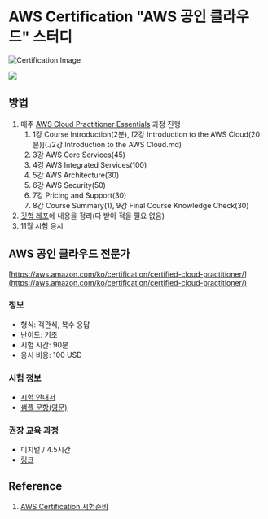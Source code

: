 # AWS Certification "AWS 공인 클라우드" 스터디

![Certification Image](https://d1.awsstatic.com/Train%20&%20Cert/Certification%20Page%20Images/AWS-Certification-Current-Roadmap-May2019.36b629c3b9be6da400a13e6cf1a4f9f4ef680f70.png)

![](https://d1.awsstatic.com/Train%20&%20Cert/Learning%20Paths/path_cloud-practitioner.f6af19450cdb7da0f040c48e2804592b2d959c9b.png)

## 방법

1. 매주 [AWS Cloud Practitioner Essentials](https://www.aws.training/Details/Curriculum?id=27076) 과정 진행
    1. 1강 Course Introduction(2분), [2강 Introduction to the AWS Cloud(20분)](./2강 Introduction to the AWS Cloud.md)
    2. 3강 AWS Core Services(45)
    3. 4강 AWS Integrated Services(100)
    4. 5강 AWS Architecture(30)
    5. 6강 AWS Security(50)
    6. 7강 Pricing and Support(30)
    7. 8강 Course Summary(1), 9강 Final Course Knowledge Check(30)
2. [깃헙 레포](https://github.com/AUSG/aws-certification-study)에 내용을 정리(다 받아 적을 필요 없음)
3. 11월 시험 응시

## AWS 공인 클라우드 전문가

[https://aws.amazon.com/ko/certification/certified-cloud-practitioner/](https://aws.amazon.com/ko/certification/certified-cloud-practitioner/)

### 정보

- 형식: 객관식, 복수 응답
- 난이도: 기초
- 시험 시간:  90분
- 응시 비용: 100 USD

### 시험 정보

- [시험 안내서](https://d1.awsstatic.com/training-and-certification/Docs%20-%20Cloud%20Practitioner/AWS_Certified_Cloud_Practitioner-Exam_Guide_EN_v1.6.pdf)
- [샘플 문항(영문)](https://d1.awsstatic.com/training-and-certification/Docs%20-%20Cloud%20Practitioner/AWS%20Certified%20Cloud%20Practioner_Sample%20Questions_v1.1_FINAL.PDF)

### 권장 교육 과정

- 디지털 / 4.5시간
- [링크](https://www.aws.training/learningobject/curriculum?id=27076)

## Reference
1. [AWS Certification 시험준비](https://aws.amazon.com/ko/certification/certification-prep/)
